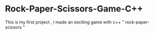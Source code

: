 # Rock-Paper-Scissors-Game-C++
This is my first project , I made an exciting game with c++ " rock-paper-scissors "

